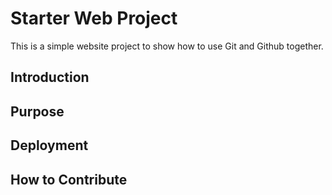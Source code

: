 # Starter Web Project

This is a simple website project to show how to use Git and Github together.
## Introduction
## Purpose
## Deployment
## How to Contribute